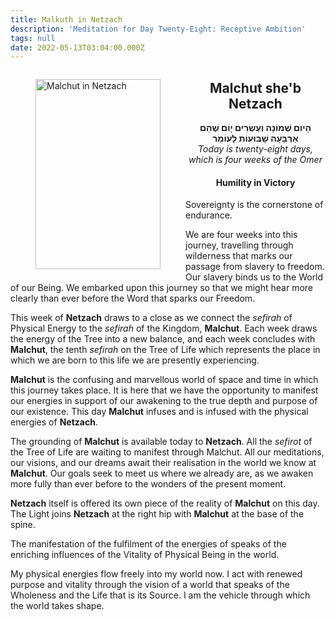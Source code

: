 ```yaml
---
title: Malkuth in Netzach
description: 'Meditation for Day Twenty-Eight: Receptive Ambition'
tags: null
date: 2022-05-13T03:04:00.000Z
---
```

<a href="https://www.chabad.org/holidays/sefirah/omer-count_cdo/jewish/Count-the-Omer.htm">
<i class="fa fa-file" aria-hidden="true"></i></a>

<figure style='float: left'>
 <a href='/posts/img/freedom/week4/4.7-Malchut_in_Netzach.png' target="_blank">
   <img src='/posts/img/freedom/week4/4.7-Malchut_in_Netzach_s.png' alt='Malchut in Netzach' width='200' height='304' />
 </a>
</figure>

<div style="text-align:center">
<h2>Malchut she'b Netzach</h2>
<span dir="rtl"><b>הָיום שְׁמוֹנָה וְעֶשְׂרִים יָוֹם שֶׁהֵם אַרְבָּעָה שָׁבוּעוֹת לָעוֹמֵר</b></span>
<br />
<i>ֹToday is twenty-eight days, which is four weeks of the Omer</i>
</p>

<h4>Humility in Victory</h4>

</div>

<div class="abstract">

Sovereignty is the cornerstone of endurance.

</div>

We are four weeks into this journey, travelling through wilderness that marks our passage from slavery to freedom. Our slavery binds us to the World of our Being. We embarked upon this journey so that we might hear more clearly than ever before the Word that sparks our Freedom.

This week of **Netzach** draws to a close as we connect the _sefirah_ of Physical Energy to the _sefirah_ of the Kingdom, **Malchut**. Each week draws the energy of the Tree into a new balance, and each week concludes with **Malchut**, the tenth _sefirah_ on the Tree of Life which represents the place in which we are born to this life we are presently experiencing.

**Malchut** is the confusing and marvellous world of space and time in which this journey takes place. It is here that we have the opportunity to manifest our energies in support of our awakening to the true depth and purpose of our existence. This day **Malchut** infuses and is infused with the physical energies of **Netzach**.

The grounding of **Malchut** is available today to **Netzach**. All the _sefirot_ of the Tree of Life are waiting to manifest through Malchut. All our meditations, our visions, and our dreams await their realisation in the world we know at **Malchut**. Our goals seek to meet us where we already are, as we awaken more fully than ever before to the wonders of the present moment.

**Netzach** itself is offered its own piece of the reality of **Malchut** on this day. The Light joins **Netzach** at the right hip with **Malchut** at the base of the spine.

The manifestation of the fulfilment of the energies of speaks of the enriching influences of the Vitality of Physical Being in the world.

<div class="abstract">

My physical energies flow freely into my world now. I act with renewed purpose and vitality through the vision of a world that speaks of the Wholeness and the Life that is its Source. I am the vehicle through which the world takes shape.

</div>
